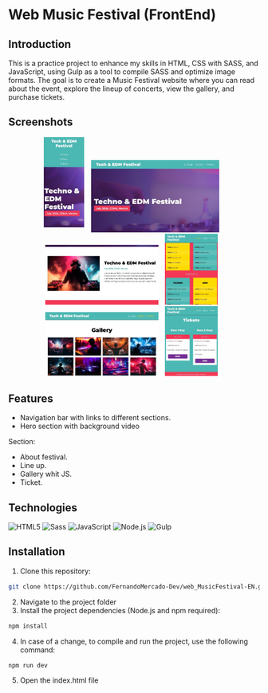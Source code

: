 # Web Music Festival (FrontEnd)

## Introduction
This is a practice project to enhance my skills in HTML, CSS with SASS, and JavaScript, using Gulp as a tool to compile SASS and optimize image formats. The goal is to create a Music Festival website where you can read about the event, explore the lineup of concerts, view the gallery, and purchase tickets.
## Screenshots

<p align="center">
    <picture>
        <source srcset="build/img/screenshots/screenshot1.avif" type="image/avif">
        <source srcset="build/img/screenshots/screenshot1.webp" type="image/webp">
        <img src="build/img/screenshots/screenshot1.jpg" alt="Screenshot 1" width="16%" style="margin-right: 10px; margin-bottom: 10px;">
    </picture>
    <picture>
        <source srcset="build/img/screenshots/screenshot2.avif" type="image/avif">
        <source srcset="build/img/screenshots/screenshot2.webp" type="image/webp">
        <img src="build/img/screenshots/screenshot2.jpg" alt="Screenshot 2" width="51%" style="margin-right: 10px;">
    </picture>
    <picture>
        <source srcset="build/img/screenshots/screenshot3.avif" type="image/avif">
        <source srcset="build/img/screenshots/screenshot3.webp" type="image/webp">
        <img src="build/img/screenshots/screenshot3.jpg" alt="Screenshot 3" width="45%" style="margin-right: 10px;">
    </picture>
    <picture>
        <source srcset="build/img/screenshots/screenshot4.avif" type="image/avif">
        <source srcset="build/img/screenshots/screenshot4.webp" type="image/webp">
        <img src="build/img/screenshots/screenshot4.jpg" alt="Screenshot 4" width="21%" style="margin-right: 10px;">
    </picture>
    <picture>
        <source srcset="build/img/screenshots/screenshot5.avif" type="image/avif">
        <source srcset="build/img/screenshots/screenshot5.webp" type="image/webp">
        <img src="build/img/screenshots/screenshot5.jpg" alt="Screenshot 5" width="45%" style="margin-right: 10px;">
    </picture>
    <picture>
        <source srcset="build/img/screenshots/screenshot6.avif" type="image/avif">
        <source srcset="build/img/screenshots/screenshot6.webp" type="image/webp">
        <img src="build/img/screenshots/screenshot6.jpg" alt="Screenshot 6" width="21%" style="margin-right: 10px;">
    </picture>

</p>


## Features
- Navigation bar with links to different sections.
- Hero section with background video

Section:
- About festival.
- Line up.
- Gallery whit JS.
- Ticket.

## Technologies
![HTML5](https://img.shields.io/badge/HTML5-E34F26?style=for-the-badge&logo=html5&logoColor=white) ![Sass](https://img.shields.io/badge/Sass-CC6699?style=for-the-badge&logo=sass&logoColor=white) ![JavaScript](https://img.shields.io/badge/JavaScript-F7DF1E?style=for-the-badge&logo=javascript&logoColor=black) ![Node.js](https://img.shields.io/badge/Node.js-339933?style=for-the-badge&logo=nodedotjs&logoColor=white)
 ![Gulp](https://img.shields.io/badge/Gulp-CF4647?style=for-the-badge&logo=gulp&logoColor=white)

## Installation

1. Clone this repository:
```bash
git clone https://github.com/FernandoMercado-Dev/web_MusicFestival-EN.git
```
2. Navigate to the project folder
3. Install the project dependencies (Node.js and npm required):
```bash
npm install
```
4. In case of a change, to compile and run the project, use the following command:
```bash
npm run dev
```
5. Open the index.html file